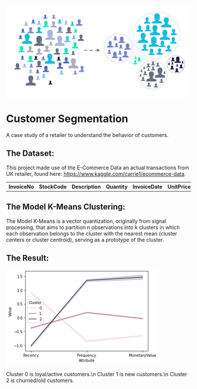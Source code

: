 <img src="assets/segmentation.png" raw="true" alt="Customer Segmentation"/>

 
# Customer Segmentation
A case study of a retailer to understand the behavior of customers.

## The Dataset:

This project made use of the E-Commerce Data an actual transactions from UK retailer, found here: https://www.kaggle.com/carrie1/ecommerce-data.

<table>
  <tr>
    <th>InvoiceNo</th>
    <th>StockCode</th>
    <th>Description</th>
    <th>Quantity</th>
    <th>InvoiceDate</th>
    <th>UnitPrice</th>
    <th>CustomerID</th>
    <th>Country</th>
  </tr>
</table>
 
## The Model K-Means Clustering:
The Model K-Means is a vector quantization, originally from signal processing, that aims to partition n observations into k clusters in which each observation belongs to the cluster with the nearest mean (cluster centers or cluster centroid), serving as a prototype of the cluster.

## The Result:

<img src="assets/cluster.png" raw="true" alt="Customers" />

Cluster 0 is loyal/active customers.\n
Cluster 1 is new customers.\n
Cluster 2 is churned/old customers.
